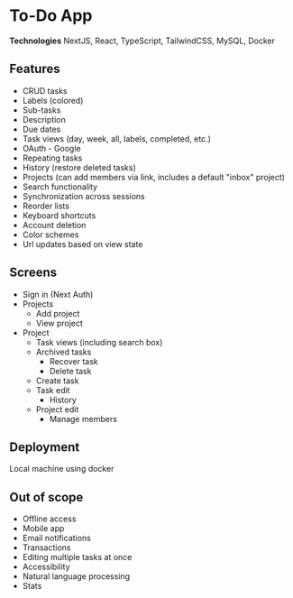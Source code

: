 # To-Do App
**Technologies**
NextJS, React, TypeScript, TailwindCSS, MySQL, Docker

## Features
- CRUD tasks
- Labels (colored)
- Sub-tasks
- Description
- Due dates
- Task views (day, week, all, labels, completed, etc.)
- OAuth - Google
- Repeating tasks
- History (restore deleted tasks)
- Projects (can add members via link, includes a default "inbox" project)
- Search functionality
- Synchronization across sessions
- Reorder lists
- Keyboard shortcuts
- Account deletion
- Color schemes
- Url updates based on view state

## Screens
- Sign in (Next Auth)
- Projects
    - Add project
    - View project
- Project
    - Task views (including search box)
    - Archived tasks
        - Recover task
        - Delete task
    - Create task
    - Task edit
        - History
    - Project edit
        - Manage members

## Deployment
Local machine using docker 

## Out of scope
- Offline access
- Mobile app
- Email notifications 
- Transactions
- Editing multiple tasks at once
- Accessibility
- Natural language processing
- Stats
